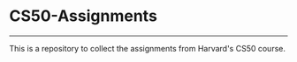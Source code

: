 # CS50-Assignments

---

This is a repository to collect the assignments from Harvard's CS50 course.
